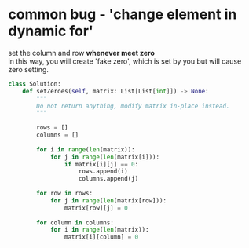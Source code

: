 # common bug - 'change element in dynamic for'
set the column and row **whenever meet zero**  
in this way, you will create 'fake zero', which is set by you but will cause zero setting. 

```py
class Solution:
    def setZeroes(self, matrix: List[List[int]]) -> None:
        """
        Do not return anything, modify matrix in-place instead.
        """
        
        rows = []
        columns = []
        
        for i in range(len(matrix)):
            for j in range(len(matrix[i])):
                if matrix[i][j] == 0:
                    rows.append(i)
                    columns.append(j)
                    
        for row in rows:
            for j in range(len(matrix[row])):
                matrix[row][j] = 0
        
        for column in columns:
            for i in range(len(matrix)):
                matrix[i][column] = 0
            
```